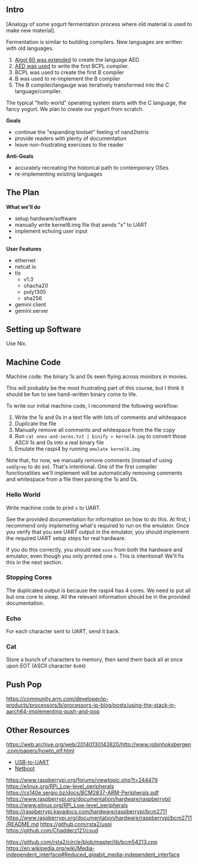 <!--
I personally dislike markdown for complex documents, but I think we should use it until we have some actual progress under our belts. Otherwise, we might waste all our time on documenation syntax without writing any actual content.

Same goes for organization; I think it'd be best if all documentation goes in the same file until it's unmanageable.

Regarding git commit messages: I wouldn't worry right now. We'll be making tons of changes, so at this point, git is more useful as sync-and-backup than version control. 
-->

## Intro

<!-- sources not yet linked to in this section:
https://www.bell-labs.com/usr/dmr/www/chist.html
-->

[Analogy of some yogurt fermentation process where old material is used to make new material].

Fermentation is similar to building compilers. New languages are written with old languages.

1. [Algol 60 was extended][algol-to-aed] to create the language AED.
2. [AED was used][aed-to-bcpl] to write the first BCPL compiler.
3. BCPL was used to create the first B compiler
4. B was used to re-implement the B compiler
   <!-- ^we need a footnote to clarify this bullet -->
5. The B compiler/langauge was iteratively transformed into the C language/compiler.

[algol-to-aed]: http://foldoc.org/Automated%20Engineering%20Design
[aed-to-bcpl]: http://foldoc.org/Automated%20Engineering%20Design

The typical "hello world" operating system starts with the C language, the fancy yogurt. We plan to create our yogurt from scratch.

**Goals**
- continue the "expanding toolset" feeling of nand2tetris
- provide readers with plenty of documentation
- leave non-frustrating exercises to the reader 

**Anti-Goals**
- accurately recreating the historical path to contemporary OSes
- re-implementing existing languages 

## The Plan

**What we'll do**
- setup hardware/software
- manually write kernel8.img file that sends "x" to UART
- implement echoing user input
- 

**User Features**
- ethernet
- netcat io <!-- instead of UART -->
- tls
  - v1.3
  - chacha20
  - poly1305
  - sha256
- gemini client
- gemini server

## Setting up Software

Use Nix.

## Machine Code

<!--
As far as I can tell, the kernel8.img file that RPis boot from is simply raw machine code with the following transformations:
1. Prefixed with a ton of zeros (0x80000 bytes, to be exact [1])
2. Appended with 0 < x <= 8 bytes of 0x00 to align to the nearest 8 bytes
3. Appended with `00 00 10 00 00 00 00 00 00 10 10 00 00 00 00 00` (although qemu seems to not fuss if these bytes are removed).

[1] number matches linker script at https://wiki.osdev.org/Raspberry_Pi_Bare_Bones#Linking_the_Kernel
-->

Machine code: the binary 1s and 0s seen flying across monitors in movies.

This will probably be the most frustrating part of this course, but I think it should be fun to see hand-written binary come to life.

To write our initial machine code, I recommend the following workflow:
1. Write the 1s and 0s in a text file with lots of comments and whitespace
2. Duplicate the file
3. Manually remove all comments and whitespace from the file copy
4. Run `cat ones-and-zeros.txt | binify > kernel8.img` to convert those ASCII 1s and 0s into a real binary file
5. Emulate the raspi4 by running `emulate kernel8.img`

Note that, for now, we manually remove comments (instead of using `sed`/`grep` to do so). That's intentional. One of the first compiler functionalities we'll implement will be automatically removing comments and whitespace from a file then parsing the 1s and 0s.

### Hello World

Write machine code to print `x` to UART.

See the provided documentation for information on how to do this. At first, I recommend only implemeting what's required to run on the emulator. Once you verify that you see UART output in the emulator, you should implement the required UART setup steps for real hardware.

If you do this correctly, you should see `xxxx` from both the hardware and emulator, even though you only printed one `x`. This is intentional! We'll fix this in the next section.

### Stopping Cores

The duplicated output is because the raspi4 has 4 cores. We need to put all but one core to sleep. All the relevant information should be in the provided documentation.

### Echo

For each character sent to UART, send it back.

### Cat

Store a bunch of characters to memory, then send them back all at once upon EOT (ASCII character `0x04`)

## Push Pop

https://community.arm.com/developer/ip-products/processors/b/processors-ip-blog/posts/using-the-stack-in-aarch64-implementing-push-and-pop


## Other Resources


https://web.archive.org/web/20140130143820/http://www.robinhoksbergen.com/papers/howto_elf.html

- [USB-to-UART](https://www.cpmspectrepi.uk/raspberry_pi/MoinMoinExport/USBtoTtlSerialAdapters.html#fndef-b76b0bf6b182dd6b0754e0434aae68695bf7b03f-0)
- [Netboot](https://brennan.io/2019/12/04/rpi4b-netboot/)


https://www.raspberrypi.org/forums/viewtopic.php?t=244479
https://elinux.org/RPi_Low-level_peripherals
https://cs140e.sergio.bz/docs/BCM2837-ARM-Peripherals.pdf
https://www.raspberrypi.org/documentation/hardware/raspberrypi/
https://www.elinux.org/RPi_Low-level_peripherals
https://raspberrypi.kavadocs.com/hardware/raspberrypi/bcm2711
https://www.raspberrypi.org/documentation/hardware/raspberrypi/bcm2711/README.md
https://github.com/rsta2/uspi
https://github.com/Chadderz121/csud



https://github.com/rsta2/circle/blob/master/lib/bcm54213.cpp
https://en.wikipedia.org/wiki/Media-independent_interface#Reduced_gigabit_media-independent_interface

